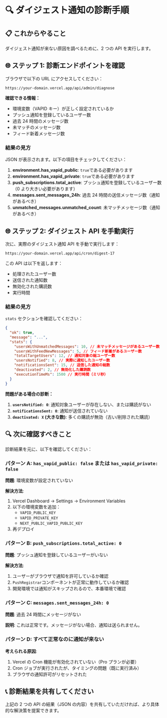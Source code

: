 # 🔍 ダイジェスト通知の診断手順

## 📋 これからやること

ダイジェスト通知が来ない原因を調べるために、2 つの API を実行します。

## 🌐 ステップ 1: 診断エンドポイントを確認

ブラウザで以下の URL にアクセスしてください：

```
https://your-domain.vercel.app/api/admin/diagnose
```

**確認できる情報：**

- 環境変数（VAPID キー）が正しく設定されているか
- プッシュ通知を登録しているユーザー数
- 過去 24 時間のメッセージ数
- 未マッチのメッセージ数
- フィード新着メッセージ数

### 結果の見方

JSON が表示されます。以下の項目をチェックしてください：

1. **environment.has_vapid_public**: `true`である必要があります
2. **environment.has_vapid_private**: `true`である必要があります
3. **push_subscriptions.total_active**: プッシュ通知を登録しているユーザー数（0 より大きい必要があります）
4. **messages.sent_messages_24h**: 過去 24 時間の送信メッセージ数（通知があるべき）
5. **unmatched_messages.unmatched_count**: 未マッチメッセージ数（通知があるべき）

## 🌐 ステップ 2: ダイジェスト API を手動実行

次に、実際のダイジェスト通知 API を手動で実行します：

```
https://your-domain.vercel.app/api/cron/digest-17
```

この API は以下を返します：

- 処理されたユーザー数
- 送信された通知数
- 無効化された購読数
- 実行時間

### 結果の見方

`stats` セクションを確認してください：

```json
{
  "ok": true,
  "message": "...",
  "stats": {
    "usersWithUnmatchedMessages": 10, // 未マッチメッセージがあるユーザー数
    "usersWithFeedNewMessages": 5, // フィード新着があるユーザー数
    "totalTargetUsers": 12, // 通知対象の総ユーザー数
    "usersNotified": 8, // 実際に通知したユーザー数
    "notificationsSent": 15, // 送信した通知の総数
    "deactivated": 2, // 無効化した購読数
    "executionTimeMs": 1500 // 実行時間（ミリ秒）
  }
}
```

**問題がある場合の診断：**

1. **`usersNotified: 0`**: 通知対象ユーザーが存在しない、または購読がない
2. **`notificationsSent: 0`**: 通知が送信されていない
3. **`deactivated: X` (大きな数)**: 多くの購読が無効（古い/削除された購読）

## 🔍 次に確認すべきこと

診断結果を元に、以下を確認してください：

### パターン A: `has_vapid_public: false` または `has_vapid_private: false`

**問題**: 環境変数が設定されていない

**解決方法**:

1. Vercel Dashboard → Settings → Environment Variables
2. 以下の環境変数を追加：
   - `VAPID_PUBLIC_KEY`
   - `VAPID_PRIVATE_KEY`
   - `NEXT_PUBLIC_VAPID_PUBLIC_KEY`
3. 再デプロイ

### パターン B: `push_subscriptions.total_active: 0`

**問題**: プッシュ通知を登録しているユーザーがいない

**解決方法**:

1. ユーザーがブラウザで通知を許可しているか確認
2. `PushRegistrar`コンポーネントが正常に動作しているか確認
3. 開発環境では通知がスキップされるので、本番環境で確認

### パターン C: `messages.sent_messages_24h: 0`

**問題**: 過去 24 時間にメッセージがない

**説明**: これは正常です。メッセージがない場合、通知は送られません。

### パターン D: すべて正常なのに通知が来ない

**考えられる原因**:

1. Vercel の Cron 機能が有効化されていない（Pro プランが必要）
2. Cron ジョブが実行されたが、タイミングの問題（既に実行済み）
3. ブラウザの通知許可がリセットされた

## 📞 診断結果を共有してください

上記の 2 つの API の結果（JSON の内容）を共有していただければ、より具体的な解決策を提案できます。

